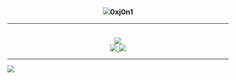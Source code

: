 
<h3 align="center"><p><img align="center" src="https://github-readme-streak-stats.herokuapp.com?user=0xj0n1&theme=github-dark&hide_border=true&date_format=M%20j%5B%2C%20Y%5D&stroke=FF7C08&ring=FF7C08&dates=FF7C08" alt="0xj0n1" /></p></h3>
<hr>
  <!-- https://img.shields.io/badge/Github-Parth%20Patel-black&?style=social&logo=Github -->



  <!-- https://img.shields.io/badge/Instagram-parth.__.27-red&?style=social&logo=Instagram -->

  <!-- https://img.shields.io/badge/Twitter-Parth%20Patel-blue&?style=social&logo=Twitter -->
 

<p align="center">
  <br/>

  <a href="https://github.com/0xj0n1">
    <img src="https://img.shields.io/badge/Github-%230A0A0A.svg?&style=flat-square&logo=Github&logoColor=white">  
  </a>

  <br/>

 
  <a href="https://www.instagram.com/0xj0n1/">
    <img src="https://img.shields.io/badge/Instagram-%23E4405F.svg?&style=flat-square&logo=instagram&logoColor=white">
  </a>

  <a href="https://twitter.com/0xj0n1">
    <img src="https://img.shields.io/badge/twitter-%230077D4.svg?&style=flat-square&logo=twitter&logoColor=white">
  </a>
</p>
</h1>

<hr>
<img src="https://activity-graph.herokuapp.com/graph?username=0xj0n1&theme=xcode">



